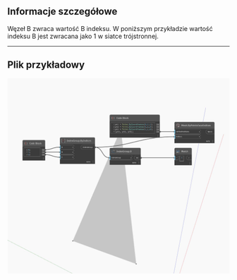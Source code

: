 ## Informacje szczegółowe
Węzeł B zwraca wartość B indeksu. W poniższym przykładzie wartość indeksu B jest zwracana jako 1 w siatce trójstronnej.
___
## Plik przykładowy

![B](./Autodesk.DesignScript.Geometry.IndexGroup.B_img.jpg)

